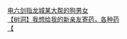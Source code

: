 [电六剑指龙城某大帮的狗男女](http://tieba.baidu.com/p/3652134682?see_lz=1&pn=)   
[【树洞】我想给我的新亲友寄药，各种药](http://tieba.baidu.com/p/3653032654?see_lz=1&pn=)   
[【](http://tieba.baidu.com/p/3653099871?see_lz=1&pn=)   
